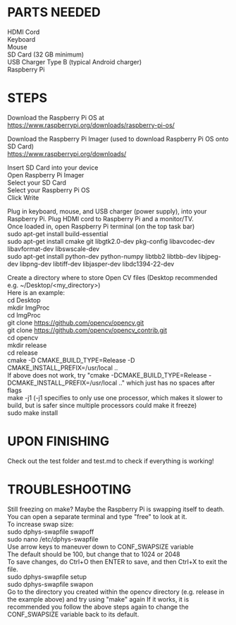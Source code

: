 # PARTS NEEDED

HDMI Cord  
Keyboard  
Mouse  
SD Card (32 GB minimum)  
USB Charger Type B (typical Android charger)  
Raspberry Pi  

# STEPS

Download the Raspberry Pi OS at  
https://www.raspberrypi.org/downloads/raspberry-pi-os/  

Download the Raspberry Pi Imager (used to download Raspberry Pi OS onto SD Card)  
https://www.raspberrypi.org/downloads/  

Insert SD Card into your device  
Open Raspberry Pi Imager  
Select your SD Card  
Select your Raspberry Pi OS  
Click Write  

Plug in keyboard, mouse, and USB charger (power supply), into your Raspberry Pi. Plug HDMI cord to Raspberry Pi and a monitor/TV.  
Once loaded in, open Raspberry Pi terminal (on the top task bar)  
    sudo apt-get install build-essential  
    sudo apt-get install cmake git libgtk2.0-dev pkg-config libavcodec-dev libavformat-dev libswscale-dev  
    sudo apt-get install python-dev python-numpy libtbb2 libtbb-dev libjpeg-dev libpng-dev libtiff-dev libjasper-dev libdc1394-22-dev  

Create a directory where to store Open CV files (Desktop recommended e.g. ~/Desktop/<my_directory>)  
Here is an example:  
    cd Desktop  
    mkdir ImgProc  
    cd ImgProc  
    git clone https://github.com/opencv/opencv.git  
    git clone https://github.com/opencv/opencv_contrib.git  
    cd opencv  
    mkdir release  
    cd release  
    cmake -D CMAKE_BUILD_TYPE=Release -D CMAKE_INSTALL_PREFIX=/usr/local ..  
If above does not work, try "cmake -DCMAKE_BUILD_TYPE=Release -DCMAKE_INSTALL_PREFIX=/usr/local .." which just has no spaces after flags  
    make -j1 
(-j1 specifies to only use one processor, which makes it slower to build, but is safer since multiple processors could make it freeze)  
    sudo make install  

# UPON FINISHING
Check out the test folder and test.md to check if everything is working!

# TROUBLESHOOTING

Still freezing on make? Maybe the Raspberry Pi is swapping itself to death. You can open a separate terminal and type "free" to look at it.  
To increase swap size:  
    sudo dphys-swapfile swapoff  
    sudo nano /etc/dphys-swapfile  
Use arrow keys to maneuver down to CONF_SWAPSIZE variable  
The default should be 100, but change that to 1024 or 2048  
To save changes, do Ctrl+O then ENTER to save, and then Ctrl+X to exit the file.  
    sudo dphys-swapfile setup  
    sudo dphys-swapfile swapon  
Go to the directory you created within the opencv directory (e.g. release in the example above) and try using "make" again 
If it works, it is recommended you follow the above steps again to change the CONF_SWAPSIZE variable back to its default.  
